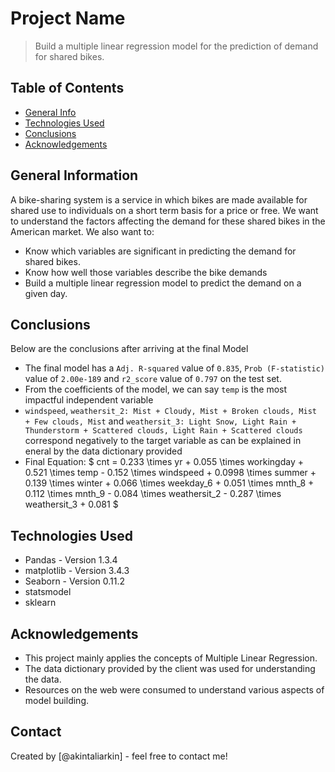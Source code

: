 # Project Name
> Build a multiple linear regression model for the prediction of demand for shared bikes.

## Table of Contents
* [General Info](#general-information)
* [Technologies Used](#technologies-used)
* [Conclusions](#conclusions)
* [Acknowledgements](#acknowledgements)

<!-- You can include any other section that is pertinent to your problem -->

## General Information
A bike-sharing system is a service in which bikes are made available for shared use to individuals on a short term basis for a price or free. We want to understand the factors affecting the demand for these shared bikes in the American market. We also want to:
* Know which variables are significant in predicting the demand for shared bikes.
* Know how well those variables describe the bike demands
* Build a multiple linear regression model to predict the demand on a given day.

<!-- You don't have to answer all the questions - just the ones relevant to your project. -->

## Conclusions
Below are the conclusions after arriving at the final Model
- The final model has a `Adj. R-squared` value of `0.835`, `Prob (F-statistic)` value of `2.00e-189` and `r2_score`  value of `0.797` on the test set.
- From the coefficients of the model, we can say `temp` is the most impactful independent variable
- `windspeed`, `weathersit_2: Mist + Cloudy, Mist + Broken clouds, Mist + Few clouds, Mist` and `weathersit_3: Light Snow, Light Rain + Thunderstorm + Scattered clouds, Light Rain + Scattered clouds` correspond negatively to the target variable as can be explained in eneral by the data dictionary provided
- Final Equation:
   $  cnt = 0.233 \times yr + 0.055 \times workingday + 0.521 \times temp - 0.152 \times windspeed + 0.0998 \times summer + 0.139 \times winter + 0.066 \times weekday_6 + 0.051 \times mnth_8 + 0.112 \times mnth_9 - 0.084 \times weathersit_2 - 0.287 \times weathersit_3 + 0.081  $

<!-- You don't have to answer all the questions - just the ones relevant to your project. -->


## Technologies Used
- Pandas - Version 1.3.4
- matplotlib - Version 3.4.3
- Seaborn - Version 0.11.2
- statsmodel
- sklearn

<!-- As the libraries versions keep on changing, it is recommended to mention the version of library used in this project -->

## Acknowledgements
- This project mainly applies the concepts of Multiple Linear Regression.
- The data dictionary provided by the client was used for understanding the data.
- Resources on the web were consumed to understand various aspects of model building.


## Contact
Created by [@akintaliarkin] - feel free to contact me!


<!-- Optional -->
<!-- ## License -->
<!-- This project is open source and available under the [... License](). -->

<!-- You don't have to include all sections - just the one's relevant to your project -->